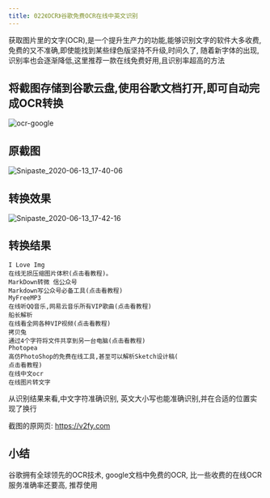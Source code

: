 ```yaml
---
title: 022《OCR》谷歌免费OCR在线中英文识别
---
```


获取图片里的文字(OCR),是一个提升生产力的功能,能够识别文字的软件大多收费,免费的又不准确,即使能找到某些绿色版坚持不升级,时间久了, 随着新字体的出现,识别率也会逐渐降低,这里推荐一款在线免费好用,且识别率超高的方法



## 将截图存储到谷歌云盘,使用谷歌文档打开,即可自动完成OCR转换



![ocr-google](https://www.v2fy.com/asset/0i/OnlineToolsBook/OnlineToolsBookMD/022-ocr.assets/ocr-google.gif)





## 原截图



![Snipaste_2020-06-13_17-40-06](https://www.v2fy.com/asset/0i/OnlineToolsBook/OnlineToolsBookMD/022-ocr.assets/Snipaste_2020-06-13_17-40-06.png)



## 转换效果

![Snipaste_2020-06-13_17-42-16](https://www.v2fy.com/asset/0i/OnlineToolsBook/OnlineToolsBookMD/022-ocr.assets/Snipaste_2020-06-13_17-42-16.png)





## 转换结果



```
I Love Img
在线无损压缩图片体积(点击看教程)。
MarkDown转微 信公众号
Markdown写公众号必备工具(点击看教程)
MyFreeMP3
在线听QQ音乐,网易云音乐所有VIP歌曲(点击看教程)
船长解析
在线看全网各种VIP视频(点击看教程)
拷贝兔
通过4个字符将文件共享到另一台电脑(点击看教程)
Photopea
高仿PhotoShop的免费在线工具,甚至可以解析Sketch设计稿(
点击看教程)
在线中文ocr
在线图片转文字
```



从识别结果来看,中文字符准确识别, 英文大小写也能准确识别,并在合适的位置实现了换行



截图的原网页: https://v2fy.com



## 小结

谷歌拥有全球领先的OCR技术, google文档中免费的OCR, 比一些收费的在线OCR服务准确率还要高, 推荐使用